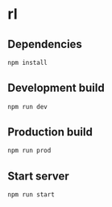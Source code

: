 # rl

## Dependencies

```sh
npm install
```

## Development build

```sh
npm run dev
```

## Production build

```sh
npm run prod
```

## Start server

```sh
npm run start
```

